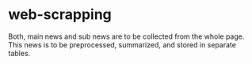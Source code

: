 # web-scrapping

Both, main news and sub news are to be collected from the whole page. This news is to be preprocessed, summarized, and stored in separate tables.
